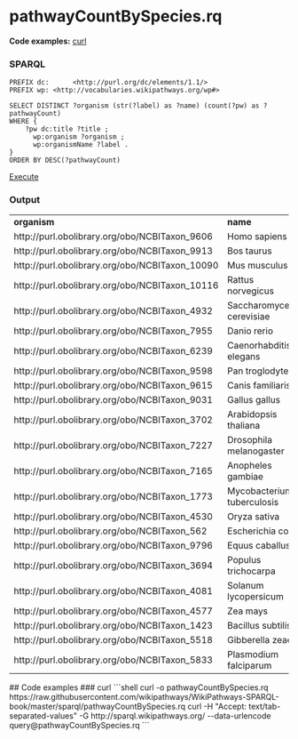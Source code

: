 # pathwayCountBySpecies.rq
**Code examples:** [curl](#curl)
### SPARQL
```sparql
PREFIX dc:      <http://purl.org/dc/elements/1.1/> 
PREFIX wp: <http://vocabularies.wikipathways.org/wp#>

SELECT DISTINCT ?organism (str(?label) as ?name) (count(?pw) as ?pathwayCount)
WHERE {
    ?pw dc:title ?title ;
      wp:organism ?organism ;
      wp:organismName ?label .
}
ORDER BY DESC(?pathwayCount)
```
[Execute](http://sparql.wikipathways.org/?query=PREFIX+dc%3A++++++%3Chttp%3A%2F%2Fpurl.org%2Fdc%2Felements%2F1.1%2F%3E+PREFIX+wp%3A+%3Chttp%3A%2F%2Fvocabularies.wikipathways.org%2Fwp%23%3ESELECT+DISTINCT+%3Forganism+%28str%28%3Flabel%29+as+%3Fname%29+%28count%28%3Fpw%29+as+%3FpathwayCount%29WHERE+%7B++++%3Fpw+dc%3Atitle+%3Ftitle+%3B++++++wp%3Aorganism+%3Forganism+%3B++++++wp%3AorganismName+%3Flabel+.%7DORDER+BY+DESC%28%3FpathwayCount%29)
### Output
<table>
  <tr>
    <td><b>organism</b></td>
    <td><b>name</b></td>
    <td><b>pathwayCount</b></td>
  </tr>
  <tr>
    <td>http://purl.obolibrary.org/obo/NCBITaxon_9606</td>
    <td>Homo sapiens</td>
    <td>1041</td>
  </tr>
  <tr>
    <td>http://purl.obolibrary.org/obo/NCBITaxon_9913</td>
    <td>Bos taurus</td>
    <td>274</td>
  </tr>
  <tr>
    <td>http://purl.obolibrary.org/obo/NCBITaxon_10090</td>
    <td>Mus musculus</td>
    <td>194</td>
  </tr>
  <tr>
    <td>http://purl.obolibrary.org/obo/NCBITaxon_10116</td>
    <td>Rattus norvegicus</td>
    <td>155</td>
  </tr>
  <tr>
    <td>http://purl.obolibrary.org/obo/NCBITaxon_4932</td>
    <td>Saccharomyces cerevisiae</td>
    <td>115</td>
  </tr>
  <tr>
    <td>http://purl.obolibrary.org/obo/NCBITaxon_7955</td>
    <td>Danio rerio</td>
    <td>83</td>
  </tr>
  <tr>
    <td>http://purl.obolibrary.org/obo/NCBITaxon_6239</td>
    <td>Caenorhabditis elegans</td>
    <td>61</td>
  </tr>
  <tr>
    <td>http://purl.obolibrary.org/obo/NCBITaxon_9598</td>
    <td>Pan troglodytes</td>
    <td>46</td>
  </tr>
  <tr>
    <td>http://purl.obolibrary.org/obo/NCBITaxon_9615</td>
    <td>Canis familiaris</td>
    <td>44</td>
  </tr>
  <tr>
    <td>http://purl.obolibrary.org/obo/NCBITaxon_9031</td>
    <td>Gallus gallus</td>
    <td>40</td>
  </tr>
  <tr>
    <td>http://purl.obolibrary.org/obo/NCBITaxon_3702</td>
    <td>Arabidopsis thaliana</td>
    <td>31</td>
  </tr>
  <tr>
    <td>http://purl.obolibrary.org/obo/NCBITaxon_7227</td>
    <td>Drosophila melanogaster</td>
    <td>30</td>
  </tr>
  <tr>
    <td>http://purl.obolibrary.org/obo/NCBITaxon_7165</td>
    <td>Anopheles gambiae</td>
    <td>14</td>
  </tr>
  <tr>
    <td>http://purl.obolibrary.org/obo/NCBITaxon_1773</td>
    <td>Mycobacterium tuberculosis</td>
    <td>12</td>
  </tr>
  <tr>
    <td>http://purl.obolibrary.org/obo/NCBITaxon_4530</td>
    <td>Oryza sativa</td>
    <td>11</td>
  </tr>
  <tr>
    <td>http://purl.obolibrary.org/obo/NCBITaxon_562</td>
    <td>Escherichia coli</td>
    <td>9</td>
  </tr>
  <tr>
    <td>http://purl.obolibrary.org/obo/NCBITaxon_9796</td>
    <td>Equus caballus</td>
    <td>5</td>
  </tr>
  <tr>
    <td>http://purl.obolibrary.org/obo/NCBITaxon_3694</td>
    <td>Populus trichocarpa</td>
    <td>5</td>
  </tr>
  <tr>
    <td>http://purl.obolibrary.org/obo/NCBITaxon_4081</td>
    <td>Solanum lycopersicum</td>
    <td>4</td>
  </tr>
  <tr>
    <td>http://purl.obolibrary.org/obo/NCBITaxon_4577</td>
    <td>Zea mays</td>
    <td>4</td>
  </tr>
  <tr>
    <td>http://purl.obolibrary.org/obo/NCBITaxon_1423</td>
    <td>Bacillus subtilis</td>
    <td>2</td>
  </tr>
  <tr>
    <td>http://purl.obolibrary.org/obo/NCBITaxon_5518</td>
    <td>Gibberella zeae</td>
    <td>1</td>
  </tr>
  <tr>
    <td>http://purl.obolibrary.org/obo/NCBITaxon_5833</td>
    <td>Plasmodium falciparum</td>
    <td>1</td>
  </tr>
</table>
## Code examples
### curl
```shell
curl -o pathwayCountBySpecies.rq https://raw.githubusercontent.com/wikipathways/WikiPathways-SPARQL-book/master/sparql/pathwayCountBySpecies.rq
curl -H "Accept: text/tab-separated-values" -G http://sparql.wikipathways.org/ --data-urlencode query@pathwayCountBySpecies.rq
```
